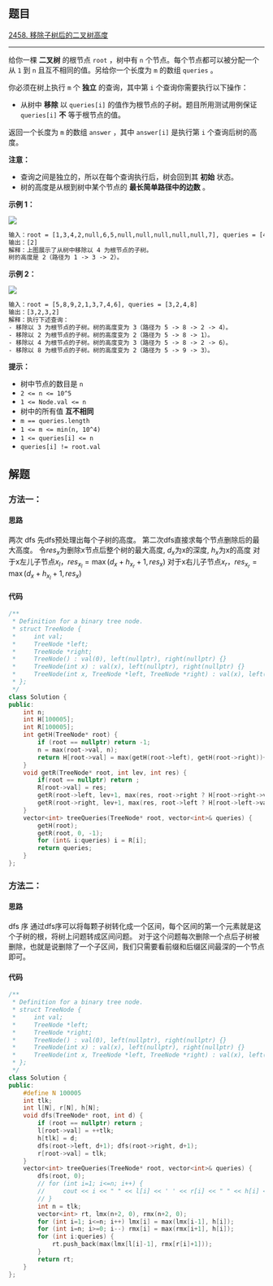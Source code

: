## 题目

[2458. 移除子树后的二叉树高度](https://leetcode.cn/problems/height-of-binary-tree-after-subtree-removal-queries/)

---

给你一棵 **二叉树** 的根节点 `root` ，树中有 `n` 个节点。每个节点都可以被分配一个从 `1` 到 `n` 且互不相同的值。另给你一个长度为 `m` 的数组 `queries` 。

你必须在树上执行 `m` 个 **独立** 的查询，其中第 `i` 个查询你需要执行以下操作：

-   从树中 **移除** 以 `queries[i]` 的值作为根节点的子树。题目所用测试用例保证 `queries[i]` **不** 等于根节点的值。

返回一个长度为 `m` 的数组 `answer` ，其中 `answer[i]` 是执行第 `i` 个查询后树的高度。

**注意：**

-   查询之间是独立的，所以在每个查询执行后，树会回到其 **初始** 状态。
-   树的高度是从根到树中某个节点的 **最长简单路径中的边数** 。

  

**示例 1：**

![](https://assets.leetcode.com/uploads/2022/09/07/binaryytreeedrawio-1.png)

```txt
输入：root = [1,3,4,2,null,6,5,null,null,null,null,null,7], queries = [4]
输出：[2]
解释：上图展示了从树中移除以 4 为根节点的子树。
树的高度是 2（路径为 1 -> 3 -> 2）。
```

**示例 2：**

![](https://assets.leetcode.com/uploads/2022/09/07/binaryytreeedrawio-2.png)

```txt
输入：root = [5,8,9,2,1,3,7,4,6], queries = [3,2,4,8]
输出：[3,2,3,2]
解释：执行下述查询：
- 移除以 3 为根节点的子树。树的高度变为 3（路径为 5 -> 8 -> 2 -> 4）。
- 移除以 2 为根节点的子树。树的高度变为 2（路径为 5 -> 8 -> 1）。
- 移除以 4 为根节点的子树。树的高度变为 3（路径为 5 -> 8 -> 2 -> 6）。
- 移除以 8 为根节点的子树。树的高度变为 2（路径为 5 -> 9 -> 3）。
```
  

**提示：**

-   树中节点的数目是 `n`
-   `2 <= n <= 10^5`
-   `1 <= Node.val <= n`
-   树中的所有值 **互不相同**
-   `m == queries.length`
-   `1 <= m <= min(n, 10^4)`
-   `1 <= queries[i] <= n`
-   `queries[i] != root.val`

  

## 解题

### 方法一：

#### 思路

两次 dfs
先dfs预处理出每个子树的高度。
第二次dfs直接求每个节点删除后的最大高度。
令$res_x$为删除x节点后整个树的最大高度, $d_x$为x的深度, $h_x$为x的高度
对于x左儿子节点$x_l$，$res_{x_{l}} = \max (d_x+h_{x_{r}}+1, res_x)$
对于x右儿子节点$x_r$，$res_{x_{r}} = \max (d_x+h_{x_{l}}+1, res_x)$

#### 代码

```cpp
/**
 * Definition for a binary tree node.
 * struct TreeNode {
 *     int val;
 *     TreeNode *left;
 *     TreeNode *right;
 *     TreeNode() : val(0), left(nullptr), right(nullptr) {}
 *     TreeNode(int x) : val(x), left(nullptr), right(nullptr) {}
 *     TreeNode(int x, TreeNode *left, TreeNode *right) : val(x), left(left), right(right) {}
 * };
 */
class Solution {
public:
    int n;
    int H[100005];
    int R[100005];
    int getH(TreeNode* root) {
        if (root == nullptr) return -1;
        n = max(root->val, n);
        return H[root->val] = max(getH(root->left), getH(root->right))+1;
    }
    void getR(TreeNode* root, int lev, int res) {
        if(root == nullptr) return ;
        R[root->val] = res;
        getR(root->left, lev+1, max(res, root->right ? H[root->right->val]+lev+1 : lev));
        getR(root->right, lev+1, max(res, root->left ? H[root->left->val]+lev+1 : lev));
    }
    vector<int> treeQueries(TreeNode* root, vector<int>& queries) {
        getH(root);
        getR(root, 0, -1);
        for (int& i:queries) i = R[i];
        return queries;
    }
};
```

### 方法二：

#### 思路

dfs 序
通过dfs序可以将每颗子树转化成一个区间，每个区间的第一个元素就是这个子树的根，将树上问题转成区间问题。
对于这个问题每次删除一个点后子树被删除，也就是说删除了一个子区间，我们只需要看前缀和后缀区间最深的一个节点即可。

#### 代码

``` cpp
/**
 * Definition for a binary tree node.
 * struct TreeNode {
 *     int val;
 *     TreeNode *left;
 *     TreeNode *right;
 *     TreeNode() : val(0), left(nullptr), right(nullptr) {}
 *     TreeNode(int x) : val(x), left(nullptr), right(nullptr) {}
 *     TreeNode(int x, TreeNode *left, TreeNode *right) : val(x), left(left), right(right) {}
 * };
 */
class Solution {
public:
    #define N 100005
    int tlk;
    int l[N], r[N], h[N];
    void dfs(TreeNode* root, int d) {
        if (root == nullptr) return ;
        l[root->val] = ++tlk;
        h[tlk] = d;
        dfs(root->left, d+1); dfs(root->right, d+1);
        r[root->val] = tlk;
    }
    vector<int> treeQueries(TreeNode* root, vector<int>& queries) {
        dfs(root, 0);
        // for (int i=1; i<=n; i++) {
        //     cout << i << " " << l[i] << ' ' << r[i] << " " << h[i] << endl;
        // }
        int n = tlk;
        vector<int> rt, lmx(n+2, 0), rmx(n+2, 0);
        for (int i=1; i<=n; i++) lmx[i] = max(lmx[i-1], h[i]);
        for (int i=n; i>=0; i--) rmx[i] = max(rmx[i+1], h[i]);
        for (int i:queries) {
            rt.push_back(max(lmx[l[i]-1], rmx[r[i]+1]));
        }
        return rt;
    }
};
```
